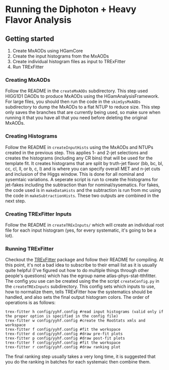 # Running the Diphoton + Heavy Flavor Analysis



## Getting started
1. Create MxAODs using HGamCore
2. Create the input histograms from the MxAODs
3. Create individual histogram files as input to TRExFitter
4. Run TRExFitter



### Creating MxAODs

Follow the README in the ```createMxAODs``` subdirectory. This step used HIGG1D1 DAODs to produce MxAODs using the HGamAnalysisFramework. For large files, you should then run the code in the ```skimSysMxAODs``` subdirectory to dump the MxAODs to a flat NTUP to reduce size. This step only saves the branches that are currently being used, so make sure when running it that you have all that you need before deleting the original MxAODs. 

### Creating Histograms

Follow the README in ```createInputHists``` using the MxAODs and NTUPs created in the previous step. This applies 1- and 2-jet selections and creates the histograms (including any CR bins) that will be used for the template fit. It creates histograms that are split by truth-jet flavor (bb, bc, bl, cc, cl, ll, or b, c, l) and is where you can specify overall MET and n-jet cuts and inclusion of the Higgs window. This is done for all nominal and sysemtaic variations. A seperate script is run to create the histograms for jet-fakes including the subtraction than for nominal/sysematics. For fakes, the code used is in ```makeDataHists``` and the subtraction is run from mc using the code in ```makeSubtractionHists```. These two outputs are combined in the next step. 

### Creating TRExFitter Inputs

Follow the README in ```createTRExInputs/``` which will create an individual root file for each input histogram (yes, for every systematic, it's going to be a lot). 

### Running TRExFitter

Checkout the [TRExFitter](https://trexfitter-docs.web.cern.ch/trexfitter-docs/) package and follow their README for compiling. At this point, it's not a bad idea to subscribe to their email list as it is usually quite helpful (I've figured out how to do multiple things through other people's questions) which has the egroup name atlas-phys-stat-tthfitter. The config you use can be created using the the script ```createConfig.py``` in the ```createTRExInputs``` subdirectory. This config sets which inputs to use, how to normalize them, tells TRExFitter how the systematics should be handled, and also sets the final output histogram colors. The order of operations is as follows:

```
trex-fitter h config/yyhf.config #read input histograms (valid only if the proper option is specified in the config file)
trex-fitter w config/yyhf.config #create the RooStats xmls and workspace
trex-fitter f config/yyhf.config #fit the workspace
trex-fitter d config/yyhf.config #draw pre-fit plots
trex-fitter p config/yyhf.config #draw post-fit plots
trex-fitter f config/yyhf.config #fit the workspace
trex-fitter r config/yyhf.config #draw ranking plot
```
The final ranking step usually takes a very long time, it is suggested that you do the ranking in batches for each systemaic then combine them. 
